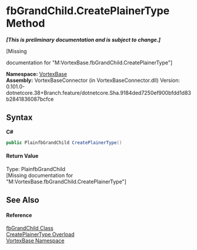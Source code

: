 # fbGrandChild.CreatePlainerType Method 
 _**\[This is preliminary documentation and is subject to change.\]**_

\[Missing <summary> documentation for "M:VortexBase.fbGrandChild.CreatePlainerType"\]

**Namespace:**&nbsp;<a href="N_VortexBase.md">VortexBase</a><br />**Assembly:**&nbsp;VortexBaseConnector (in VortexBaseConnector.dll) Version: 0.101.0-dotnetcore.38+Branch.feature/dotnetcore.Sha.9184ded7250ef900bfdd1d83b2841836087bcfce

## Syntax

**C#**<br />
``` C#
public PlainfbGrandChild CreatePlainerType()
```


#### Return Value
Type: PlainfbGrandChild<br />\[Missing <returns> documentation for "M:VortexBase.fbGrandChild.CreatePlainerType"\]

## See Also


#### Reference
<a href="T_VortexBase_fbGrandChild.md">fbGrandChild Class</a><br /><a href="Overload_VortexBase_fbGrandChild_CreatePlainerType.md">CreatePlainerType Overload</a><br /><a href="N_VortexBase.md">VortexBase Namespace</a><br />